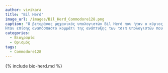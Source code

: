 ```yaml
---
author: vivikara
title: "Bil Herd"
image_url: /images/Bil_Herd_Commodore128.png
caption: "Ο βετεράνος μηχανικός υπολογιστών Bil Herd που ήταν ο κύριος σχεδιαστής των πιο εμβληματικών οικιακών υπολογιστών 8-bit της δεκαετίας του 1980, του Commodore C128.
Ήταν επίσης αναπόσπαστο κομμάτι της ανάπτυξης των τσιπ υπολογιστών που χρησιμοποιούσε η Apple μέχρι τα μέσα της δεκαετίας του 1990.  "
categories:
  - Βιογραφία 
  - Ορισμός 
tags:
  - Commodore128
---
```


{% include bio-herd.md %}
